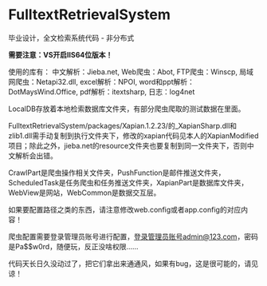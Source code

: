 # FulltextRetrievalSystem
毕业设计，全文检索系统代码 - 非分布式

**需要注意：VS开启IIS64位版本！**

使用的库有：
中文解析：Jieba.net, Web爬虫：Abot, FTP爬虫：Winscp, 局域网爬虫：Netapi32.dll, excel解析：NPOI, word和ppt解析：DotMaysWind.Office, pdf解析：itextsharp, 日志：log4net  

LocalDB存放着本地检索数据库文件夹，有部分爬虫爬取的测试数据在里面。  

FulltextRetrievalSystem/packages/Xapian.1.2.23/的_XapianSharp.dll和zlib1.dll需手动复制到执行文件夹下，修改的xapian代码见本人的XapianModified项目；除此之外，jieba.net的resource文件夹也要复制到同一文件夹下，否则中文解析会出错。  

CrawlPart是爬虫操作相关文件夹，PushFunction是邮件推送文件夹，ScheduledTask是任务爬虫和任务推送文件夹，XapianPart是数据库文件夹，WebView是网站，WebCommon是数据交互层。  

如果要配置路径之类的东西，请注意修改web.config或者app.config的对应内容！  

爬虫配置需要登录管理员账号进行配置，登录管理员账号admin@123.com，密码是Pa$$w0rd，随便玩，反正没啥权限……  

代码天长日久没动过了，把它们拿出来通通风，如果有bug，这是很可能的，请见谅！
